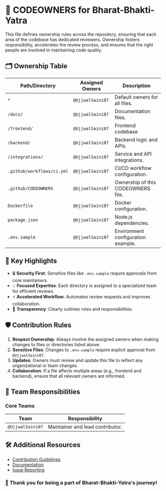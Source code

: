 # 📜 **CODEOWNERS for Bharat-Bhakti-Yatra**

This file defines ownership rules across the repository, ensuring that each area of the codebase has dedicated reviewers. Ownership fosters responsibility, accelerates the review process, and ensures that the right people are involved in maintaining code quality.

## 🗂️ **Ownership Table**

| **Path/Directory**           | **Assigned Owners**               | **Description**                           |
|-------------------------------|------------------------------------|-------------------------------------------|
| `*`                           | `@UjjwalSaini07` | Default owners for all files.             |
| `/docs/`                      | `@UjjwalSaini07` | Documentation files.                      |
| `/frontend/`                  | `@UjjwalSaini07` | Frontend codebase    |
| `/backend/`                   | `@UjjwalSaini07`            | Backend logic and APIs.                   |
| `/integrations/`              | `@UjjwalSaini07`           | Service and API integrations.             |
| `.github/workflows/ci.yml`    | `@UjjwalSaini07`                     | CI/CD workflow configuration.             |
| `.github/CODEOWNERS`          | `@UjjwalSaini07`    | Ownership of this CODEOWNERS file.        |
| `Dockerfile`                  | `@UjjwalSaini07`             | Docker configuration.                     |
| `package.json`                | `@UjjwalSaini07`           | Node.js dependencies.                     |
| `.env.sample`                | `@UjjwalSaini07` | Environment configuration example.         |



## 📌 **Key Highlights**
- 🔒 **Security First**: Sensitive files like `.env.sample` require approvals from core maintainers.
- 💡 **Focused Expertise**: Each directory is assigned to a specialized team for efficient reviews.
- ⚡ **Accelerated Workflow**: Automates review requests and improves collaboration.
- 🔄 **Transparency**: Clearly outlines roles and responsibilities.


## 🛡️ **Contribution Rules**
1. **Respect Ownership**: Always involve the assigned owners when making changes to files or directories listed above.
2. **Sensitive Files**: Changes to `.env.sample` require explicit approval from `@UjjwalSaini07`.
3. **Updates**: Owners must review and update this file to reflect any organizational or team changes.
4. **Collaboration**: If a file affects multiple areas (e.g., frontend and backend), ensure that all relevant owners are informed.

## 👥 **Team Responsibilities**

### **Core Teams**
| Team                          | Responsibility                           |
|-------------------------------|-------------------------------------------|
| `@UjjwalSaini07`              | Maintainer and lead contributor.          |







## 🛠️ **Additional Resources**
- [Contribution Guidelines](https://github.com/UjjwalSaini07/Bharat-Bhakti-Yatra/blob/main/README.md)
- [Documentation](https://github.com/UjjwalSaini07/Bharat-Bhakti-Yatra/blob/main/README.md)
- [Issue Reporting](https://github.com/UjjwalSaini07/Bharat-Bhakti-Yatra/issues)

### 🎉 **Thank you for being a part of Bharat-Bhakti-Yatra's journey!**
